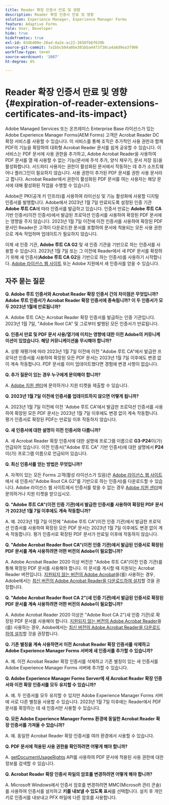 ```yaml
---
title: Reader 확장 인증서 만료 및 영향
description: Reader 확장 인증서 만료 및 영향
solution: Experience Manager, Experience Manager Forms
feature: Adaptive Forms
role: User, Developer
hide: true
hidefromtoc: true
exl-id: 83dbd00e-28ad-4a2e-ac22-3658fb6f639b
source-git-commit: 7a1bbcb84a0be301bba4473f30ca4a8d9ea3f906
workflow-type: tm+mt
source-wordcount: '1087'
ht-degree: 0%

---
```


# Reader 확장 인증서 만료 및 영향 {#expiration-of-reader-extensions-certificates-and-its-impact}

Adobe Managed Services 또는 온프레미스 Enterprise Base 라이선스가 있는 Adobe Experience Manager Forms(AEM Forms) 고객은 Acrobat Reader DC 확장 서비스를 사용할 수 있습니다. 이 서비스를 통해 조직은 추가적인 사용 권한과 함께 PDF의 기능을 확장하여 대화형 Acrobat Reader 문서를 쉽게 공유할 수 있습니다. 이 서비스는 PDF 문서에 사용 권한을 추가하고, Adobe Acrobat Reader을 사용하여 PDF 문서를 열 때 사용할 수 없는 기능(문서에 주석 추가, 양식 채우기, 문서 저장 등)을 활성화합니다. 서드파티 사용자는 권한이 활성화된 문서에서 작동하는 데 추가 소프트웨어나 플러그인이 필요하지 않습니다. 사용 권한이 추가된 PDF 문서를 권한 사용 문서라고 합니다. Acrobat Reader에서 권한이 활성화된 PDF 문서를 여는 사용자는 해당 문서에 대해 활성화된 작업을 수행할 수 있습니다.

Adobe은 PKI(공개 키 인프라)를 사용하여 라이선싱 및 기능 활성화에 사용할 디지털 인증서를 발행합니다. Adobe에서 2023년 1월 7일 만료되도록 설정된 인증 기관 **Adobe 루트 CA**&#x200B;에 따라 인증서를 발급하고 있습니다. 인증서 만료는 **Adobe 루트 CA** 기반 인증서(이전 인증서)에서 발급된 프로덕션 인증서를 사용하여 확장된 PDF 문서에는 영향을 주지 않습니다. 2023년 1월 7일 이전에 이전 인증서를 사용하여 확장된 PDF 문서인 Reader은 고객이 다운로드한 문서를 포함하여 문서에 적용되는 모든 사용 권한으로 계속 작업하며 업데이트가 필요하지 않습니다.

이제 새 인증 기관, **Adobe 루트 CA G2** 및 새 인증 기관을 기반으로 하는 인증서를 사용할 수 있습니다. 2023년 1월 7일 또는 그 이전에 Reader에서 새 PDF 문서를 확장하기 위해 새 인증서(**Adobe 루트 CA G2**&#x200B;을 기반으로 하는 인증서)를 사용하기 시작합니다.  [Adobe 라이선스 웹 사이트](https://licensing.adobe.com/) 또는 Adobe 지원에서 새 인증서를 얻을 수 있습니다.

## 자주 묻는 질문

**Q. Adobe 루트 인증서와 Acrobat Reader 확장 인증서 간의 차이점은 무엇입니까? Adobe 루트 인증서가 Acrobat Reader 확장 인증서에 종속됩니까? 이 두 인증서가 모두 2023년 1월에 만료됩니까?**

A. Adobe 루트 CA는 Acrobat Reader 확장 인증서를 발급하는 인증 기관입니다. 2023년 1월 7일, &quot;Adobe Root CA&quot; 및 그로부터 발행된 모든 인증서가 만료됩니다.

**Q. 인증서 만료 및 PDF 문서 사용/열기에 미치는 영향에 대한 이전 Adobe의 커뮤니케이션이 있었습니다. 해당 커뮤니케이션을 무시해야 합니까?**

A. 상황 재평가에 따라 2023년 1월 7일 이전에 이전 &quot;Adobe 루트 CA&quot;에서 발급한 프로덕션 인증서를 사용하여 확장된 모든 PDF 문서는 2023년 1월 7일 이후에도 변경 없이 계속 작동합니다. PDF 문서를 이미 업데이트했다면 경험에 변경 사항이 없습니다.

**Q. 추가 질문이 있는 경우 누구에게 문의해야 합니까?**

A. [Adobe 지원 센터](https://experienceleague.adobe.com/?support-solution=Experience+Manager#support)에 문의하거나 지원 티켓을 제출할 수 있습니다.

**Q. 2023년 1월 7일 이전에 인증서를 업데이트하지 않으면 어떻게 됩니까?**

A. 2023년 1월 7일 이전에 이전 &#39;Adobe 루트 CA&#39;에서 발급한 프로덕션 인증서를 사용하여 확장된 모든 PDF 문서는 2023년 1월 7일 이후에도 변경 없이 계속 작동합니다. 평가 인증서로 확장된 PDF는 만료일 이후 작동하지 않습니다.

**Q. 새 인증서에 대한 설명이 이전 인증서와 다릅니까?**

A. 새 Acrobat Reader 확장 인증서에 대한 설명에 프로그램 이름으로 **G3-P24**&#x200B;이(가) 언급되어 있습니다. 이전 인증서(&quot;Adobe 루트 CA&quot; 기반 인증서)에 대한 설명에서 **P24**&#x200B;이(가) 프로그램 이름으로 언급되어 있습니다.

**Q. 최신 인증서를 얻는 방법은 무엇입니까?**

A. 자격이 있는 모든 Forms 고객(활성 라이선스가 있음)은 [Adobe 라이선스 웹 사이트](https://licensing.adobe.com/)에서 새 인증서(&quot;Adobe Root CA G2&quot;를 기반으로 하는 인증서)를 다운로드할 수 있습니다. Adobe 라이선스 웹 사이트에서 인증서를 찾을 수 없는 경우 [Adobe 지원 센터](https://experienceleague.adobe.com/?support-solution=Experience+Manager&lang=en#support)에 문의하거나 지원 티켓을 받으십시오.

**Q. &quot;Adobe 루트 CA&quot;(이전 인증 기관)에서 발급한 인증서를 사용하여 확장된 PDF 문서가 2023년 1월 7일 이후에도 계속 작동합니까?**

A. 예. 2023년 1월 7일 이전에 &quot;Adobe 루트 CA&quot;(이전 인증 기관)에서 발급한 프로덕션 인증서를 사용하여 확장된 모든 PDF 문서는 2023년 1월 7일 이후에도 변경 없이 계속 작동합니다. 평가 인증서로 확장된 PDF 문서가 만료일 이후에 작동하지 않습니다.

**Q. &quot;Adobe Acrobat Reader Root CA&quot;(이전 인증 기관)에서 발급된 인증서로 확장된 PDF 문서를 계속 사용하려면 어떤 버전의 Adobe이 필요합니까?**

A. Adobe Acrobat Reader 2020 이상 버전은 &quot;Adobe 루트 CA&quot;(이전 인증 기관)를 통해 확장된 PDF 문서를 사용해야 합니다. 이 문서를 게시할 때 지원되는 Acrobat Reader 버전입니다. [지원되지 않는 버전의 Adobe Acrobat](https://helpx.adobe.com/kr/support/programs/eol-matrix.html)을(를) 사용하는 경우, Adobe에서는 [최신 버전의 Adobe Acrobat Reader을 다운로드하여 설치](https://get.adobe.com/reader/)할 것을 권장합니다.

**Q. &quot;Adobe Acrobat Reader Root CA 2&quot;(새 인증 기관)에서 발급된 인증서로 확장된 PDF 문서를 계속 사용하려면 어떤 버전의 Adobe이 필요합니까?**

A. Adobe Acrobat Reader 2020 이상은 &quot;Adobe Root CA 2&quot;(새 인증 기관)로 확장된 PDF 문서를 사용해야 합니다. [지원되지 않는 버전의 Adobe Acrobat Reader](https://helpx.adobe.com/kr/support/programs/eol-matrix.html)을(를) 사용하는 경우, Adobe에서는 [최신 버전의 Adobe Acrobat Reader을 다운로드하여 설치](https://get.adobe.com/reader/)할 것을 권장합니다.

**Q. 기존 별칭을 계속 사용하면서 이전 Acrobat Reader 확장 인증서를 삭제하고 Adobe Experience Manager Forms 서버에 새 인증서를 추가할 수 있습니까?**

A. 예. 이전 Acrobat Reader 확장 인증서를 삭제하고 기존 별칭이 있는 새 인증서를 Adobe Experience Manager Forms 서버에 추가할 수 있습니다.

**Q. Adobe Experience Manager Forms Server에 새 Acrobat Reader 확장 인증서와 이전 확장 인증서를 모두 유지할 수 있습니까?**

A. 예. 두 인증서를 모두 유지할 수 있지만 Adobe Experience Manager Forms 서버에 서로 다른 별칭을 사용할 수 있습니다. 2023년 1월 7일 이후에는 Reader에서 PDF 문서를 확장하는 데 새 인증서만 사용할 수 있습니다.

**Q. 모든 Adobe Experience Manager Forms 환경에 동일한 Acrobat Reader 확장 인증서를 가져올 수 있습니까?**

A. 예. 동일한 Acrobat Reader 확장 인증서를 여러 환경에서 사용할 수 있습니다.

**Q. PDF 문서에 적용된 사용 권한을 확인하려면 어떻게 해야 합니까?**

A. [getDocumentUsageRights](/help/forms/developing/acrobat-reader-dc-extensions-service.md) API를 사용하여 PDF 문서에 적용된 사용 권한에 대한 정보를 검색할 수 있습니다.

**Q. Acrobat Reader 확장 인증서 파일의 암호를 변경하려면 어떻게 해야 합니까?**

A. Microsoft Windows에서 인증서 암호를 변경하려면 MMC(Microsoft 관리 콘솔)를 사용하여 인증서를 설치하고 **키를 내보낼 수 있도록 표시**&#x200B;를 선택합니다. 설치 후 개인 키로 인증서를 내보내고 PFX 파일에 다른 암호를 사용합니다.


<!-- 
## Applying the certificates {#obtaning-and-applying-the-certificates} 

You can choose one of the following paths to apply latest certificates:

* [Updating certificates for an AEM Forms on JEE environment](#Updating-and-Applying-certificates-for-an-AEM-Forms-on-JEE-environment) 
* [Updating certificates for an AEM Forms on OSGi environment](#Updating-and-applying-certificates-for-an-AEM-Forms-on-OSGi-environment)

>[!NOTE]
>
>The document uses the term certificates and credentials interchangeably.

### Pre-requisites {#Pre-requisites}

Updating the certificates requires using actions available on AEM Forms administrator console and Reader Extension APIs provided by AEM Forms. The document is intended for users and administrators with knowledge of using Adobe Experience Manger Forms APIs. Before you start, ensure that: 

* the user has administrator rights on underlying AEM Forms environment. 
* the user has setup the [development environment](https://experienceleague.adobe.com/docs/experience-manager-65-lts/developing/devtools/howto-projects-eclipse.html) and has access to it.
* [obtain the certificates](#obtain-the-certificates).


### Obtain the certificates {#obtain-the-certificates}

The Rights credential is delivered as a digital certificate that contains the public key, the private key, and the password used to access the credential.

If your organization purchases a production version of Reader Extensions, the production Rights credential is delivered by Adobe Licensing Website (LWS). A production Rights credential is unique to your organization and can enable the specific usage rights that you require.

If you obtained Reader Extensions through a partner or software provider who integrated Reader Extensions into their software, the Rights credential is provided to you by that partner who, in turn, receives this credential from Adobe.

>[!NOTE]
>
>The Rights credential cannot be used for typical document signing or assertion of identity. For these applications, you can use a self-sign certificate or acquire an identity certificate from a Certificate Authority (CA).

The following types of Rights credentials are available:

**Customer Evaluation**: A credential with a short validity period that is provided to customers who want to evaluate Reader Extensions. Usage rights applied to documents using this credential expire when the credential expires. This type of credential is valid only for two to three months.

**Production**: A credential with a long validity period that is provided to customers who purchased the full product. Production credentials are unique to each customer but can be installed on multiple systems.

If you have already used certificates to reader extend PDF files, download a production certificate from [Adobe Licensing Website (LWS)](https://licensing.adobe.com/).

### Applying certificates for an AEM Forms on JEE environment {#Updating-and-Applying-certificates-for-an-AEM-Forms-on-JEE-environment} 

Applying new certificates on AEM Forms on JEE stack requires importing new credentials and applying usage rights. You can use admin console to import credentials and AEM Forms Reader Extension APIs to apply usage rights. 

#### Import and configure credentials 

You can use the Trust Store Management pages to import a new credential. The Trust Store may contain more than one Reader Extensions credential. Designate one of those credentials as the default Reader Extensions credential. The default credential is used when a Workbench user is unable to determine which credential to use during process creation. These rules apply to default credentials:

* If you import a Reader Extensions credential and the Trust Store contains no other Reader Extensions credentials, it is set as the default.
* If you import a Reader Extensions credential with the Default option selected, the default type is removed from an existing default credential. The imported credential becomes the default.
* You cannot delete a default Reader Extensions credential. To delete the default credential, first set another credential as the default. An exception to this rule is that if there is only one credential, you can delete it even though it is the default.
* You cannot update a default Reader Extensions credential.

To import the credentials: 

1. In administration console, click Settings > Trust Store Management > Local Credentials.
1. Click Import and, under Trust Store Type, select Acrobat Reader DC extensions Credential.
1. (Optional) To indicate that this credential is the default credential to use with Acrobat Reader DC extensions, select Default.
1. In the Alias box, type an identifier for the credential. This identifier is used as the display name for the credential in Acrobat Reader DC extensions. This alias is also used to access the credential programmatically using the AEM forms SDK.
1. Click Choose File to locate the credential, type the password of the credential, and then click OK.

If the error message "Failed to import credential due to either incorrect file format, or incorrect password" appears, verify that the password is valid.

You can also import and delete credentials programmatically. (See [Programming with AEM forms](../../developing/credentials.md).)

<!-- ### Remove usage rights from existing rights-enabled PDF documents

Remove usage rights from existing rights-enabled PDF documents before applying usage rights with latest credentials. AEM Forms on JEE provides APIs to remove usage rights. For detailed instructions, see [Removing Usage Rights from PDF Documents](../../developing/assigning-usage-rights.md#removing-usage-rights-from-pdf-documents).

To remove usage rights for AEM Forms on JEE processes developed in Workbench, see [Workbench Help](https://helpx.adobe.com/content/dam/help/en/experience-manager/6-5/forms/pdf/WorkbenchHelp.pdf). 

#### Apply the usage rights to PDF documents 

After importing new credentials, you can apply usage rights to PDF documents using the Acrobat Reader DC extensions Java Client API and web service.  For details, see [Applying Usage Rights to PDF Documents](../../developing/assigning-usage-rights.md#applying-usage-rights-to-pdf-documents). 


### Applying certificates for an AEM Forms on OSGi environment {#Updating-and-applying-certificates-for-an-AEM-Forms-on-OSGi-environment}

Applying new certificates on AEM Forms on OSGi stack requires importing new credentials and applying usage rights. You can use admin console to import credentials and AEM Forms Reader Extension APIs to apply usage rights. 

#### Import credentials {#Import-credentials}

In an AEM Forms on OSGi environment, a Reader Extension credential is associated with fd-service user. Before adding credentials for fd-user key store, perform the following steps to create a key store: 

1. Log in to your AEM Author instance as an Administrator.
1. Go to **[!UICONTROL Tools]**> **[!UICONTROL Security]**>**[!UICONTROL Users]**.
1. Scroll down the list of users until you find fd-service user account.
1. Click **[!UICONTROL fd-service]** user.
1. Click keystore tab.
1. Click **[!UICONTROL Create KeyStore]**.
1. Set the KeyStore Access Password and save your settings to create the KeyStore password.

After creating the key-store, add credentials to fd-service user. The following video explains the steps: 

>[!VIDEO](https://images-tv.adobe.com/mpcv3/5577/8db8e554-f04b-4fae-8108-b9b5e0eb03ad_1627925794.854x480at800_h264.mp4)

The following command list the details of the pfx file. Before running the command, navigate to the directory that contains the .pfx file.

`keytool -v -list -storetype pkcs12 -keystore [name of your .pfx file]`

For example, keytool -v -list -storetype pkcs12 -keystore 1005566.pfx where 1005566.pfx is the name of my pfx file

<!-- ### Remove usage rights from existing rights-enabled PDF documents

Remove usage rights from existing rights-enabled PDF documents before applying usage rights with latest credentials. You can remove the usage rights for a document by invoking the removeUsageRights API from within the docAssuranceServiceAPI. For detailed information, see [Remove Usage Rights](/help/forms/using/aem-document-services-programmatically.md#removing-usage-rights) document.

#### Apply the usage rights to PDF documents 

To apply usage rights in an AEM Forms on OSGi environment, Create custom OSGi service to usage rights to the documents. You can also create a servlet with a POST method to return the reader extended PDF to the user. For detailed instructions, see [Applying Reader Extensions](https://experienceleague.adobe.com/docs/experience-manager-learn/forms/document-services/apply-reader-extension-rights-to-pdf.html).  -->
